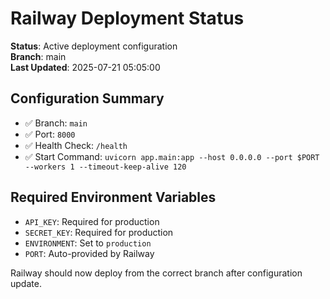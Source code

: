 # Railway Deployment Status

**Status**: Active deployment configuration  
**Branch**: main  
**Last Updated**: 2025-07-21 05:05:00  

## Configuration Summary
- ✅ Branch: `main`
- ✅ Port: `8000` 
- ✅ Health Check: `/health`
- ✅ Start Command: `uvicorn app.main:app --host 0.0.0.0 --port $PORT --workers 1 --timeout-keep-alive 120`

## Required Environment Variables
- `API_KEY`: Required for production
- `SECRET_KEY`: Required for production  
- `ENVIRONMENT`: Set to `production`
- `PORT`: Auto-provided by Railway

Railway should now deploy from the correct branch after configuration update.
